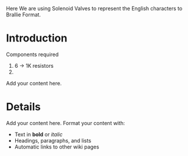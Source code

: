 Here We are using Solenoid Valves to represent the English characters to Brallie Format.

# Introduction #

Components required

1. 6 -> 1K resistors
2.

Add your content here.


# Details #

Add your content here.  Format your content with:
  * Text in **bold** or _italic_
  * Headings, paragraphs, and lists
  * Automatic links to other wiki pages